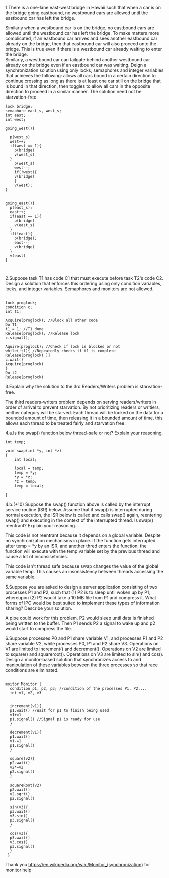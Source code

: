 1.There is a one-lane east-west bridge in Hawaii such that when a car is on the bridge going eastbound, no westbound cars are allowed until the eastbound car has left the bridge.


Similarly when a westbound car is on the bridge, no eastbound cars are allowed until the westbound car has left the bridge. 
To make matters more complicated, if an eastbound car arrives and sees another eastbound car already on the bridge, then that eastbound car will also proceed onto the bridge.
This is true even if there is a westbound car already waiting to enter the bridge.  
Similarly, a westbound car can tailgate behind another westbound car already on the bridge even if an eastbound car was waiting. 
Deign a synchronization solution using only locks, semaphores and integer variables that achieves the following: allows all cars bound in a certain direction to continue crossing as long as there is at least one car still on the bridge that is bound in that direction, then toggles to allow all cars in the opposite direction to proceed in a similar manner.
The solution need not be starvation-free.



```
lock bridge;
semaphore east_s, west_s;
int east;
int west;

going_west(){
  
  p(west_s)
  west++;
  if(west == 1){
    p(bridge)
    v(west_s)
  }
    p(west_s)
    west--;
    if(!west){
    v(bridge)
    }
    v(west);
}


going_east(){
  p(east_s);
  east++;
  if(east == 1){
    p(bridge)
    v(east_s)
  }
  if(!east){
    p(bridge);
    east--;
    v(bridge)
  }
  v(east)
}



```


2.Suppose task T1 has code C1 that must execute before task T2's code C2.
Design a solution that enforces this ordering using only condition variables, locks, and integer variables.
Semaphores and monitors are not allowed.

```

lock proglock;
condition c;
int t1;

Acquire(proglock); //Block all other code
Do T1
t1 = 1; //T1 done
Release(proglock); //Release lock
c.signal();

Aquire(proglock); //Check if lock is blocked or not
while(!t1){ //Repeatedly checks if t1 is complete
Release(proglock) ]]
c.wait()
Acquire(proglock)
}
Do t2
Release(proglock)

```


3.Explain why the solution to the 3rd Readers/Writers problem is starvation-free.

The third readers-writers problem depends on serving readers/writers in order of arrival to prevent starvation. By not prioritizing readers or writiers, neither category will be starved. Each thread will be locked on the data for a bounded amount of time, then releasing it in a bounded amount of time, this allows each thread to be treated fairly and starvation free.



4.a.Is the swap() function below thread-safe or not? Explain your reasoning.

```
int temp;
 
void swap(int *y, int *z)
{
    int local;
 
    local = temp;
    temp = *y;
    *y = *z;
    *z = temp;
    temp = local;

}
```

4.b.(+10) Suppose the swap() function above is called by the interrupt service routine (ISR) below.  Assume that if swap() is interrupted during normal execution, the ISR below is called and calls swap() again, reentering swap() and executing in the context of the interrupted thread.  Is swap() reentrant?  Explain your reasoning.

This code is not reentrant because it depends on a global variable. Despite no synchronization mechanisms in place. If the function gets interrupted after temp = *y by an ISR, and another thred enters the function, the function will execute with the temp variable set by the previous thread and cause a lot of inconsisetncies. 


This code isn't thread safe because swap changes the value of the global variable temp. This causes an insonsistency between 
threads accessing the same variable.

5.Suppose you are asked to design a server application consisting of two processes P1 and P2, such that (1) P2 is to sleep until woken up by P1, whereupon (2) P2 would take a 10 MB file from P1 and compress it. What forms of IPC would be best suited to implement these types of information sharing? Describe your solution.

A pipe could work for this problem. P2 would sleep until data is finished being written to the buffer. Then P1 sends P2 a signal to wake up and p2 would start to compress the file.

6.Suppose processes P0 and P1 share variable V1, and processes P1 and P2 share variable V2, while processes P0, P1 and P2 share V3.  Operations on V1 are limited to increment() and decrement().  Operations on V2 are limited to square() and squareroot().  Operations on V3 are limited to sin() and cos().  Design a monitor-based solution that synchronizes access to and manipulation of these variables between the three processes so that race conditions are eliminated.

```

moitor Monitor {
  condition p1, p2, p3; //condition of the processes P1, P2....
  int v1, v2, v3


  increment(v1){
  p1.wait() //Wait for p1 to finish being used
  v1+=1
  p1.signal() //Signal p1 is ready for use
  }
  
  decrement(v1){
  p1.wait()
  v1-=1
  p1.signal()
  }
  
  square(v2){
  p2.wait()
  v2*=v2
  p2.signal()
  }
  
  squareRoot(v2)
  p2.wait()
  v2.sqrt()
  p2.signal()
  
  sin(v3){
  p3.wait()
  v3.sin()
  p3.signal()
  }
  
  cos(v3){
  p3.wait()
  v3.cos()
  p3.signal()
  }
 }
```

Thank you https://en.wikipedia.org/wiki/Monitor_(synchronization) for monitor help

